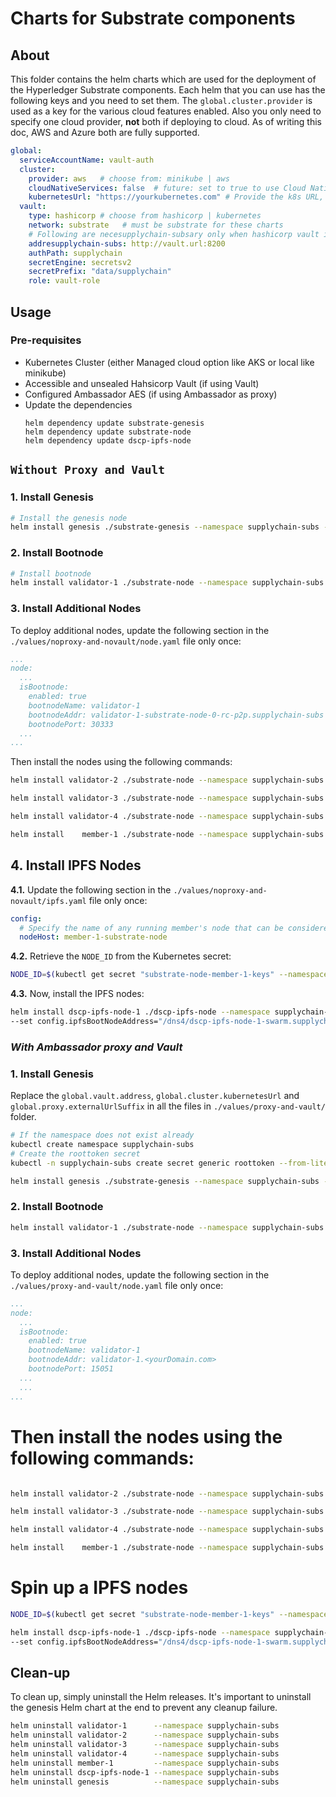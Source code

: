[//]: # (##############################################################################################)
[//]: # (Copyright Accenture. All Rights Reserved.)
[//]: # (SPDX-License-Identifier: Apache-2.0)
[//]: # (##############################################################################################)

# Charts for Substrate components

## About
This folder contains the helm charts which are used for the deployment of the Hyperledger Substrate components. Each helm that you can use has the following keys and you need to set them. The `global.cluster.provider` is used as a key for the various cloud features enabled. Also you only need to specify one cloud provider, **not** both if deploying to cloud. As of writing this doc, AWS and Azure both are fully supported.

```yaml
global:
  serviceAccountName: vault-auth
  cluster:
    provider: aws   # choose from: minikube | aws
    cloudNativeServices: false  # future: set to true to use Cloud Native Services 
    kubernetesUrl: "https://yourkubernetes.com" # Provide the k8s URL, ignore if not using Hashicorp Vault
  vault:
    type: hashicorp # choose from hashicorp | kubernetes
    network: substrate   # must be substrate for these charts
    # Following are necesupplychain-subsary only when hashicorp vault is used.
    addresupplychain-subs: http://vault.url:8200
    authPath: supplychain
    secretEngine: secretsv2
    secretPrefix: "data/supplychain"
    role: vault-role
```

## Usage

### Pre-requisites

- Kubernetes Cluster (either Managed cloud option like AKS or local like minikube)
- Accessible and unsealed Hahsicorp Vault (if using Vault)
- Configured Ambassador AES (if using Ambassador as proxy)
- Update the dependencies
  ```
  helm dependency update substrate-genesis
  helm dependency update substrate-node
  helm dependency update dscp-ipfs-node
  ```


## `Without Proxy and Vault`

### 1. Install Genesis 
```bash
# Install the genesis node
helm install genesis ./substrate-genesis --namespace supplychain-subs --create-namespace --values ./values/noproxy-and-novault/genesis.yaml
```

### 2. Install Bootnode
```bash
# Install bootnode
helm install validator-1 ./substrate-node --namespace supplychain-subs --values ./values/noproxy-and-novault/node.yaml --set node.isBootnode.enabled=false
```

### 3. Install Additional Nodes

To deploy additional nodes, update the following section in the `./values/noproxy-and-novault/node.yaml` file only once:
```yaml
...
node:
  ...
  isBootnode:
    enabled: true
    bootnodeName: validator-1
    bootnodeAddr: validator-1-substrate-node-0-rc-p2p.supplychain-subs
    bootnodePort: 30333
  ...
...
```
Then install the nodes using the following commands:
```bash
helm install validator-2 ./substrate-node --namespace supplychain-subs --values ./values/noproxy-and-novault/node.yaml

helm install validator-3 ./substrate-node --namespace supplychain-subs --values ./values/noproxy-and-novault/node.yaml

helm install validator-4 ./substrate-node --namespace supplychain-subs --values ./values/noproxy-and-novault/node.yaml

helm install    member-1 ./substrate-node --namespace supplychain-subs --values ./values/noproxy-and-novault/node.yaml --set node.role=full
```
## 4. Install IPFS Nodes

**4.1.** Update the following section in the `./values/noproxy-and-novault/ipfs.yaml` file only once:

```yaml
config:
  # Specify the name of any running member's node that can be considered as a bootnode for the current IPFS node.
  nodeHost: member-1-substrate-node
```

**4.2.** Retrieve the `NODE_ID` from the Kubernetes secret:

```bash
NODE_ID=$(kubectl get secret "substrate-node-member-1-keys" --namespace supplychain-subs -o jsonpath="{.data['substrate-node-keys']}" | base64 -d | jq -r '.data.node_id')
```

**4.3.** Now, install the IPFS nodes:

```bash
helm install dscp-ipfs-node-1 ./dscp-ipfs-node --namespace supplychain-subs --values ./values/noproxy-and-novault/ipfs.yaml \
--set config.ipfsBootNodeAddress="/dns4/dscp-ipfs-node-1-swarm.supplychain-subs/tcp/4001/p2p/$NODE_ID"
```

### _With Ambassador proxy and Vault_

### 1. Install Genesis 

Replace the `global.vault.address`, `global.cluster.kubernetesUrl` and `global.proxy.externalUrlSuffix` in all the files in `./values/proxy-and-vault/` folder.

```bash
# If the namespace does not exist already
kubectl create namespace supplychain-subs 
# Create the roottoken secret
kubectl -n supplychain-subs create secret generic roottoken --from-literal=token=<VAULT_ROOT_TOKEN>

helm install genesis ./substrate-genesis --namespace supplychain-subs --values ./values/proxy-and-vault/genesis.yaml
```
### 2. Install Bootnode
```bash
helm install validator-1 ./substrate-node --namespace supplychain-subs --values ./values/proxy-and-vault/validator.yaml --set global.proxy.p2p=15051
```
### 3. Install Additional Nodes

To deploy additional nodes, update the following section in the `./values/proxy-and-vault/node.yaml` file only once:
```yaml
...
node:
  ...
  isBootnode:
    enabled: true
    bootnodeName: validator-1
    bootnodeAddr: validator-1.<yourDomain.com>
    bootnodePort: 15051
  ...
  ...
...
```

# Then install the nodes using the following commands:
```bash

helm install validator-2 ./substrate-node --namespace supplychain-subs --values ./values/proxy-and-vault/validator.yaml --set global.proxy.p2p=15052

helm install validator-3 ./substrate-node --namespace supplychain-subs --values ./values/proxy-and-vault/validator.yaml --set global.proxy.p2p=15053

helm install validator-4 ./substrate-node --namespace supplychain-subs --values ./values/proxy-and-vault/validator.yaml --set global.proxy.p2p=15054

helm install    member-1 ./substrate-node --namespace supplychain-subs --values ./values/proxy-and-vault/node.yaml --set node.role=full

```

# Spin up a IPFS nodes

```bash
NODE_ID=$(kubectl get secret "substrate-node-member-1-keys" --namespace supplychain-subs -o jsonpath="{.data['substrate-node-keys']}" | base64 -d | jq -r '.data.node_id')
```

```bash
helm install dscp-ipfs-node-1 ./dscp-ipfs-node --namespace supplychain-subs --values ./values/proxy-and-vault/ipfs.yaml \
--set config.ipfsBootNodeAddress="/dns4/dscp-ipfs-node-1-swarm.supplychain-subs/tcp/4001/p2p/$NODE_ID"
```

## Clean-up

To clean up, simply uninstall the Helm releases. It's important to uninstall the genesis Helm chart at the end to prevent any cleanup failure.
```bash
helm uninstall validator-1      --namespace supplychain-subs
helm uninstall validator-2      --namespace supplychain-subs
helm uninstall validator-3      --namespace supplychain-subs
helm uninstall validator-4      --namespace supplychain-subs
helm uninstall member-1         --namespace supplychain-subs
helm uninstall dscp-ipfs-node-1 --namespace supplychain-subs
helm uninstall genesis          --namespace supplychain-subs
```
